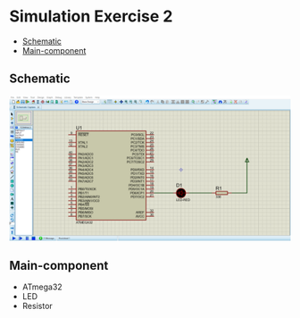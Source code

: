 # Simulation Exercise 2
- [Schematic](#Schematic)
- [Main-component](#Main-component)

## Schematic

<img src= "https://github.com/HESHAM47GAMAL/Embedded_sysytem_project_learn/blob/main/Interface_P1/1.IO%20Ports/Proteus_simulation/2.Exercise2/Schematic.png">

## Main-component

- ATmega32
- LED
- Resistor
